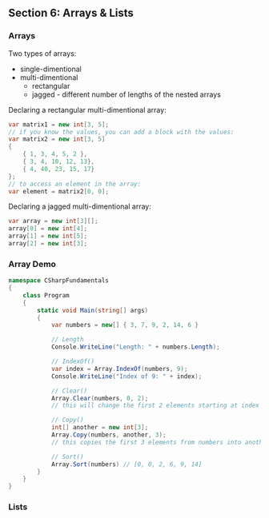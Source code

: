 ## **Section 6: Arrays & Lists**

### **Arrays**

Two types of arrays:
* single-dimentional
* multi-dimentional
    * rectangular
    * jagged - different number of lengths of the nested arrays

Declaring a rectangular multi-dimentional array:
```csharp
var matrix1 = new int[3, 5];
// if you know the values, you can add a block with the values:
var matrix2 = new int[3, 5]
{
    { 1, 3, 4, 5, 2 },
    { 3, 4, 10, 12, 13}, 
    { 4, 40, 23, 15, 17}
};
// to access an element in the array:
var element = matrix2[0, 0];
```

Declaring a jagged multi-dimentional array:
```csharp
var array = new int[3][];
array[0] = new int[4];
array[1] = new int[5];
array[2] = new int[3];
```

### **Array Demo**
```csharp
namespace CSharpFundamentals
{
    class Program
    {
        static void Main(string[] args)
        {
            var numbers = new[] { 3, 7, 9, 2, 14, 6 }

            // Length
            Console.WriteLine("Length: " + numbers.Length);

            // IndexOf()
            var index = Array.IndexOf(numbers, 9);
            Console.WriteLine("Index of 9: " + index);

            // Clear()
            Array.Clear(numbers, 0, 2);
            // this will change the first 2 elements starting at index 0 to the number 0

            // Copy()
            int[] another = new int[3];
            Array.Copy(numbers, another, 3);
            // this copies the first 3 elements from numbers into another

            // Sort()
            Array.Sort(numbers) // [0, 0, 2, 6, 9, 14]
        }
    }
}
```

### **Lists**

